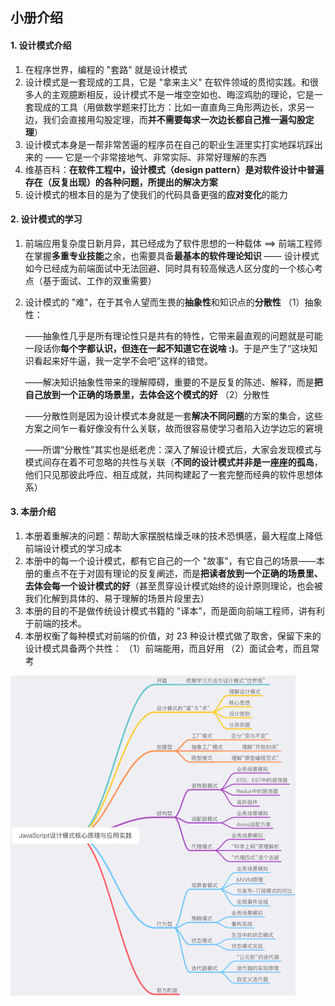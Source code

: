 ## 小册介绍

#### 1. 设计模式介绍

1. 在程序世界，编程的 "套路" 就是设计模式
2. 设计模式是一套现成的工具，它是 "拿来主义" 在软件领域的贯彻实践。和很多人的主观臆断相反，设计模式不是一堆空空如也、晦涩鸡肋的理论，它是一套现成的工具（用做数学题来打比方：比如一直直角三角形两边长，求另一边，我们会直接用勾股定理，而**并不需要每求一次边长都自己推一遍勾股定理**）
3. 设计模式本身是一帮非常苦逼的程序员在自己的职业生涯里实打实地踩坑踩出来的 —— 它是一个非常接地气、非常实际、非常好理解的东西
4. 维基百科：**在软件工程中，设计模式（design pattern）是对软件设计中普遍存在（反复出现）的各种问题，所提出的解决方案**
5. 设计模式的根本目的是为了使我们的代码具备更强的**应对变化**的能力

#### 2. 设计模式的学习

 1. 前端应用复杂度日新月异，其已经成为了软件思想的一种载体  ==>  前端工程师在掌握**多重专业技能**之余，也需要具备**最基本的软件理论知识**  ——  设计模式如今已经成为前端面试中无法回避、同时具有较高候选人区分度的一个核心考点（基于面试、工作的双重需要）

 2. 设计模式的 "难"，在于其令人望而生畏的**抽象性**和知识点的**分散性**
    （1）抽象性：

    ​	——抽象性几乎是所有理论性只是共有的特性，它带来最直观的问题就是可能一段话你**每个字都认识，但连在一起不知道它在说啥 :)**。于是产生了“这块知识看起来好牛逼，我一定学不会吧”这样的错觉。

    ​	——解决知识抽象性带来的理解障碍，重要的不是反复的陈述、解释，而是**把自己放到一个正确的场景里，去体会这个模式的好**
    （2）分散性

    ​	——分散性则是因为设计模式本身就是一套**解决不同问题**的方案的集合，这些方案之间乍一看好像没有什么关联，故而很容易使学习者陷入边学边忘的窘境

    ​	——所谓“分散性”其实也是纸老虎：深入了解设计模式后，大家会发现模式与模式间存在着不可忽略的共性与关联（**不同的设计模式并非是一座座的孤岛**，他们只见那彼此呼应、相互成就，共同构建起了一套完整而经典的软件思想体系）

#### 3. 本册介绍

1. 本册着重解决的问题：帮助大家摆脱枯燥乏味的技术恐惧感，最大程度上降低前端设计模式的学习成本
2. 本册中的每一个设计模式，都有它自己的一个 "故事"，有它自己的场景——本册的重点不在于对固有理论的反复阐述，而是**把读者放到一个正确的场景里、去体会每一个设计模式的好**（甚至贯穿设计模式始终的设计原则理论，也会被我们化解到具体的、易于理解的场景片段里去）
3. 本册的目的不是做传统设计模式书籍的 "译本"，而是面向前端工程师，讲有利于前端的技术。
4. 本册权衡了每种模式对前端的价值，对 23 种设计模式做了取舍，保留下来的设计模式具备两个共性：
   （1）前端能用，而且好用
   （2）面试会考，而且常考

<img src="image/知识结构思维导图.png" style="zoom: 50%;" />